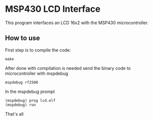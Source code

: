 # MSP430 LCD Interface

This program interfaces an LCD 16x2 with the MSP430 microcontroller.

## How to use
First step is to compile the code:

	make

After done with compilation is needed send the binary code to microcontroller with mspdebug

	mspdebug rf2500

In the mspdebug prompt

	(mspdebug) prog lcd.elf
	(mspdebug) run

That's all